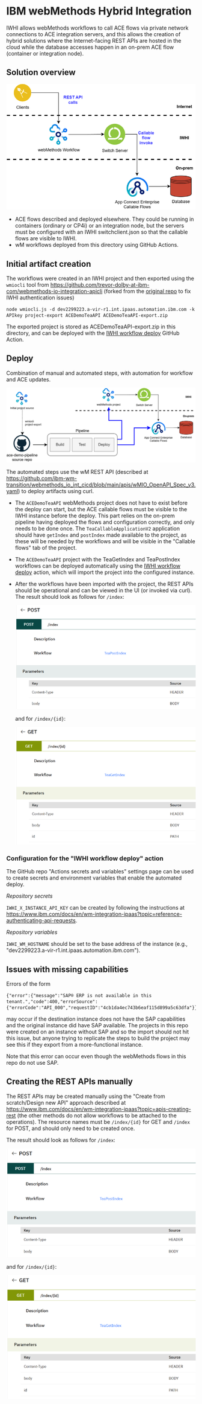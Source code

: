 # IBM webMethods Hybrid Integration 

IWHI allows webMethods workflows to call ACE flows via private network connections
to ACE integration servers, and this allows the creation of hybrid solutions where
the Internet-facing REST APIs are hosted in the cloud while the database accesses
happen in an on-prem ACE flow (container or integration node).

## Solution overview

![solution picture](/demo-infrastructure/images/iwhi-diagram.png)

- ACE flows described and deployed elsewhere. They could be running in containers
  (ordinary or CP4i) or an integration node, but the servers must be configured 
  with an IWHI switchclient.json so that the callable flows are visible to IWHI.
- wM workflows deployed from this directory using GitHub Actions.

## Initial artifact creation

The workflows were created in an IWHI project and then exported using the `wmiocli` tool
from https://github.com/trevor-dolby-at-ibm-com/webmethods-io-integration-apicli (forked 
from the [original repo](https://github.com/ibm-wm-transition/webmethods-io-integration-apicli) 
to fix IWHI authentication issues) 
```
node wmiocli.js -d dev2299223.a-vir-r1.int.ipaas.automation.ibm.com -k APIkey project-export ACEDemoTeaAPI ACEDemoTeaAPI-export.zip
```
The exported project is stored as ACEDemoTeaAPI-export.zip in this directory, and can 
be deployed with the [IWHI workflow deploy](/.github/workflows/iwhi-workflows.yml) GitHub Action.

## Deploy

Combination of manual and automated steps, with automation for workflow and ACE updates.

![pipeline picture](/demo-infrastructure/images/iwhi-diagram-with-pipeline.png)

The automated steps use the wM REST API (described at https://github.com/ibm-wm-transition/webmethods_io_int_cicd/blob/main/apis/wMIO_OpenAPI_Spec_v3.yaml)
to deploy artifacts using curl.

- The `ACEDemoTeaAPI` webMethods project does not have to exist before the deploy can start,
  but the ACE callable flows must be visible to the IWHI instance before the deploy. This
  part relies on the on-prem pipeline having deployed the flows and configuration correctly, 
  and only needs to be done once. The `TeaCallableApplicationV2` application should have 
  `getIndex` and `postIndex` made available to the project, as these will be needed
  by the workflows and will be visible in the "Callable flows" tab of the project.
- The `ACEDemoTeaAPI` project with the TeaGetIndex and TeaPostIndex workflows can be 
  deployed automatically using the [IWHI workflow deploy](/.github/workflows/iwhi-workflows.yml)
  action, which will import the project into the configured instance.
- After the workflows have been imported with the project, the REST APIs should be 
  operational and can be viewed in the UI (or invoked via curl). The result should 
  look as follows for `/index`:

  ![POST](/demo-infrastructure/images/rest-api-POST.png)

  and for `/index/{id}`:

  ![GET](/demo-infrastructure/images/rest-api-GET.png)


### Configuration for the "IWHI workflow deploy" action

The GitHub repo "Actions secrets and variables" settings page can be used to create
secrets and environment variables that enable the automated deploy.

*Repository secrets*

`IWHI_X_INSTANCE_API_KEY` can be created by following the instructions at
https://www.ibm.com/docs/en/wm-integration-ipaas?topic=reference-authenticating-api-requests.

*Repository variables*

`IWHI_WM_HOSTNAME` should be set to the base address of the instance (e.g., 
"dev2299223.a-vir-r1.int.ipaas.automation.ibm.com").

## Issues with missing capabilities

Errors of the form
```
{"error":{"message":"SAP® ERP is not available in this tenant.","code":400,"errorSource":{"errorCode":"API_000","requestID":"4cb1da4ec743b6eaf115d899a5c63dfa"}}}
```
may occur if the destination instance does not have the SAP capabilities and the original
instance did have SAP available. The projects in this repo were created on an instance
without SAP and so the import should not hit this issue, but anyone trying to replicate
the steps to build the project may see this if they export from a more-functional instance.

Note that this error can occur even though the webMethods flows in this repo do not use SAP. 

## Creating the REST APIs manually

The REST APIs may be created manually using the "Create from scratch/Design new API" 
approach described at https://www.ibm.com/docs/en/wm-integration-ipaas?topic=apis-creating-rest 
(the other methods do not allow workflows to be attached to the operations). The resource names
must be `/index/{id}` for GET and `/index` for POST, and should only need to be created once.

The result should look as follows for `/index`:

![POST](/demo-infrastructure/images/rest-api-POST.png)

and for `/index/{id}`:

![GET](/demo-infrastructure/images/rest-api-GET.png)
